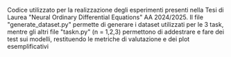 Codice utilizzato per la realizzazione degli esperimenti presenti nella Tesi di Laurea "Neural Ordinary Differential Equations" AA 2024/2025.
Il file "generate_dataset.py" permette di generare i dataset utilizzati per le 3 task, mentre gli altri file "taskn.py" (n = 1,2,3) permettono di addestrare e fare dei test sui modelli, restituendo le metriche di valutazione e dei plot esemplificativi
